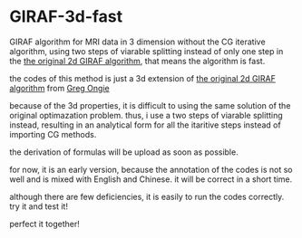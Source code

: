 # GIRAF-3d-fast
GIRAF algorithm for MRI data in 3 dimension without the CG iterative algorithm, using two steps of viarable splitting instead of only one step in the [the original 2d GIRAF algorithm](https://github.com/cbig-iowa/giraf), that means the algorithm is fast.

the codes of this method is just a 3d extension of [the original 2d GIRAF algorithm](https://github.com/cbig-iowa/giraf) from [Greg Ongie](https://github.com/gregongie)

because of the 3d properties, it is difficult to using the same solution of the original optimazation problem. thus, i use a two steps of viarable splitting instead, resulting in an analytical form for all the itaritive steps instead of importing CG methods.

the derivation of formulas will be upload as soon as possible.

for now, it is an early version, because the annotation of the codes is not so well and is mixed with English and Chinese. it will be correct in a short time.

although there are few deficiencies, it is easily to run the codes correctly. try it and test it!

perfect it together!

